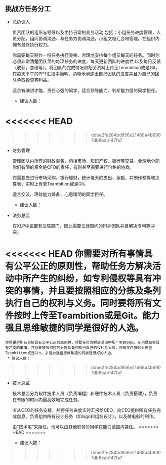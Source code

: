 ## 挑战方任务分工

*  总协调人

     负责团队的组织与领导以及主持日常的业务活动.包括：小组任务进度管理，人员分配，组间协调沟通、与任务方协调沟通，小组文档汇合和管理。在组织内拥有最终执行权力。

     你需要每天制作一份任务执行表格，合理地安排每个组员每天的任务。同时你必须非常清楚团队里的每项任务的进度，每天更新团队的进度栏,以及每日反馈（收获，总结等）。将团队的完成情况和相关资料上传至Teambition或是Git，在每天下午的PPT汇报中简明、清晰地阐述出自己团队的进度并且为自己的团队争取投资等利益。

     适合有演讲才能、责任心强的同学，适合领导能力、判断能力强的同学担任。
    * 建议人数：

<<<<<<< HEAD
=======

>>>>>>> ddbe2fe284bd956e21468a4b6907db8eab147fa7
*  财务管理

	管理团队内所有的财政事务，包括市场、知识产权、银行等交易。合理地分配你们有限的资金是CFO的责任，有时甚至需要进行价格的协商。

    你需要去进行市场采购，银行理财，统计每天的支出、余额，并制作预算和决算表，实时上传至Teambition或是Git。

    适合交流、理财能力兼备，心思精明的同学担任。
     * 建议人数：


*  法务总监

    在XLP中设置有法院部门，因此需要法律顾问的辩护团队并且解决专利等冲突。

<<<<<<< HEAD
    你需要对所有事情具有公平公正的原则性，帮助任务方解决活动中所产生的纠纷，如专利侵权等具有冲突的事情，并且要按照相应的分拣及条列执行自己的权利与义务。同时要将所有文件按时上传至Teambition或是Git。能力强且思维敏捷的同学是很好的人选。
=======
    你需要对所有事情具有公平公正的原则性，帮助任务方解决活动中所产生的纠纷，专利侵权等具有冲突的事情，并且要按照相应的分拣及条列执行自己的权利与义务，所有文件按时上传至Teambition或是Git。才能力强且思维敏捷的同学是很好的人选。
     * 建议人数：

>>>>>>> ddbe2fe284bd956e21468a4b6907db8eab147fa7

*  技术总监

    技术总监分为软件技术人员（负责编程）和硬件技术人员（负责搭建），负责在有限的时间内最高效地完成任务。

    听从CEO的任务安排，并将任务进度实时汇报给CEO，向CEO提供所有任务完成信息。负责组内所有设计任务（如logo和组名设计），以及微电影的制作。

    由“技术宅”来担任，也可以由其他职务的同学在能力范围内兼任。
<<<<<<< HEAD
=======
    * 建议人数：
>>>>>>> ddbe2fe284bd956e21468a4b6907db8eab147fa7
